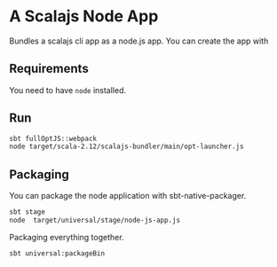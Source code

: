 # A Scalajs Node App

Bundles a scalajs cli app as a node.js app. You can create the app with

## Requirements

You need to have `node` installed.

## Run

```bash
sbt fullOptJS::webpack
node target/scala-2.12/scalajs-bundler/main/opt-launcher.js
```

## Packaging

You can package the node application with sbt-native-packager.

```bash
sbt stage
node  target/universal/stage/node-js-app.js
```

Packaging everything together.

```bash
sbt universal:packageBin
```
